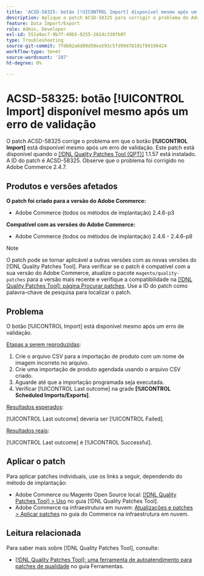 ```yaml
---
title: 'ACSD-58325: botão [!UICONTROL Import] disponível mesmo após um erro de validação'
description: Aplique o patch ACSD-58325 para corrigir o problema do Adobe Commerce em que o botão [!UICONTROL Import] está disponível mesmo após um erro de validação.
feature: Data Import/Export
role: Admin, Developer
exl-id: 551a9ac7-9b7f-49b5-9255-2014c330fb07
type: Troubleshooting
source-git-commit: 7fdb02a6d89d50ea593c5fd99d78101f89198424
workflow-type: tm+mt
source-wordcount: '287'
ht-degree: 0%

---
```


# ACSD-58325: botão [!UICONTROL Import] disponível mesmo após um erro de validação

O patch ACSD-58325 corrige o problema em que o botão **[!UICONTROL Import]** está disponível mesmo após um erro de validação. Este patch está disponível quando o [[!DNL Quality Patches Tool (QPT)]](/help/tools/quality-patches-tool/quality-patches-tool-to-self-serve-quality-patches.md) 1.1.57 está instalado. A ID do patch é ACSD-58325. Observe que o problema foi corrigido no Adobe Commerce 2.4.7.

## Produtos e versões afetados

**O patch foi criado para a versão do Adobe Commerce:**
* Adobe Commerce (todos os métodos de implantação) 2.4.6-p3

**Compatível com as versões do Adobe Commerce:**
* Adobe Commerce (todos os métodos de implantação) 2.4.6 - 2.4.6-p8

>[!NOTE]
>
>O patch pode se tornar aplicável a outras versões com as novas versões do [!DNL Quality Patches Tool]. Para verificar se o patch é compatível com a sua versão do Adobe Commerce, atualize o pacote `magento/quality-patches` para a versão mais recente e verifique a compatibilidade na [[!DNL Quality Patches Tool]: página Procurar patches](https://experienceleague.adobe.com/tools/commerce-quality-patches/index.html). Use a ID do patch como palavra-chave de pesquisa para localizar o patch.

## Problema

O botão [!UICONTROL Import] está disponível mesmo após um erro de validação.

<u>Etapas a serem reproduzidas</u>:

1. Crie o arquivo CSV para a importação de produto com um nome de imagem incorreto no arquivo.
1. Crie uma importação de produto agendada usando o arquivo CSV criado.
1. Aguarde até que a importação programada seja executada.
1. Verificar [!UICONTROL Last outcome] na grade **[!UICONTROL Scheduled Imports/Exports]**.

<u>Resultados esperados</u>:

[!UICONTROL Last outcome] deveria ser [!UICONTROL Failed].

<u>Resultados reais</u>:

[!UICONTROL Last outcome] é [!UICONTROL Successful].

## Aplicar o patch

Para aplicar patches individuais, use os links a seguir, dependendo do método de implantação:

* Adobe Commerce ou Magento Open Source local: [[!DNL Quality Patches Tool] > Uso](/help/tools/quality-patches-tool/usage.md) no guia [!DNL Quality Patches Tool].
* Adobe Commerce na infraestrutura em nuvem: [Atualizações e patches > Aplicar patches](https://experienceleague.adobe.com/docs/commerce-cloud-service/user-guide/develop/upgrade/apply-patches.html) no guia do Commerce na infraestrutura em nuvem.


## Leitura relacionada

Para saber mais sobre [!DNL Quality Patches Tool], consulte:

* [[!DNL Quality Patches Tool]: uma ferramenta de autoatendimento para patches de qualidade](/help/tools/quality-patches-tool/quality-patches-tool-to-self-serve-quality-patches.md) no guia Ferramentas.
